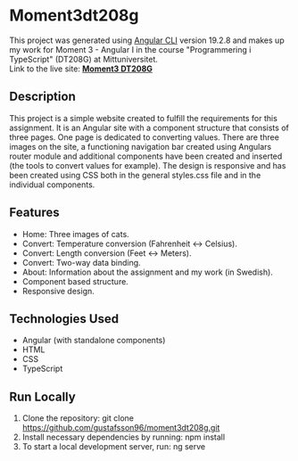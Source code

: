 # Moment3dt208g

This project was generated using [Angular CLI](https://github.com/angular/angular-cli) version 19.2.8 and makes up my work for Moment 3 - Angular I in the course "Programmering i TypeScript" (DT208G) at Mittuniversitet.
<br>
Link to the live site: **[Moment3 DT208G](https://dt208gmoment3.netlify.app/convert)**

## Description
This project is a simple website created to fulfill the requirements for this assignment. It is an Angular site with a component structure that consists of three pages. One page is dedicated to converting values. There are three images on the site, a functioning navigation bar created using Angulars router module and additional components have been created and inserted (the tools to convert values for example). The design is responsive and has been created using CSS both in the general styles.css file and in the individual components. 

## Features
* Home: Three images of cats.
* Convert: Temperature conversion (Fahrenheit ↔ Celsius).
* Convert: Length conversion (Feet ↔ Meters).
* Convert: Two-way data binding.
* About: Information about the assignment and my work (in Swedish).
* Component based structure.
* Responsive design.

## Technologies Used

* Angular (with standalone components)
* HTML
* CSS
* TypeScript

## Run Locally
1. Clone the repository: git clone https://github.com/gustafsson96/moment3dt208g.git 
2. Install necessary dependencies by running: npm install
3. To start a local development server, run: ng serve